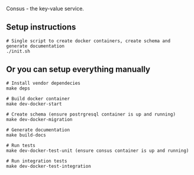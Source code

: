Consus - the key-value service.

## Setup instructions

```
# Single script to create docker containers, create schema and generate documentation
./init.sh
```

## Or you can setup everything manually

```
# Install vendor dependecies
make deps
```
```
# Build docker container
make dev-docker-start
```
```
# Create schema (ensure postrgresql container is up and running)
make dev-docker-migration
```
```
# Generate documentation
make build-docs
```
```
# Run tests
make dev-docker-test-unit (ensure consus container is up and running)
```
```
# Run integration tests
make dev-docker-test-integration
```

